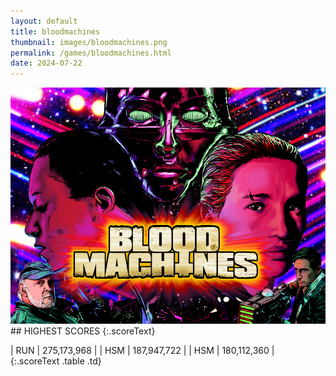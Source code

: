 ```yaml
---
layout: default
title: bloodmachines
thumbnail: images/bloodmachines.png
permalink: /games/bloodmachines.html
date: 2024-07-22
---
```


<img src="../images/bloodmachines.png" class="gameThumbnail img-fluid mx-auto align-middle">
## HIGHEST SCORES
{:.scoreText}

| RUN | 275,173,968 | 
| HSM | 187,947,722 | 
| HSM | 180,112,360 | 
{:.scoreText .table .td}
